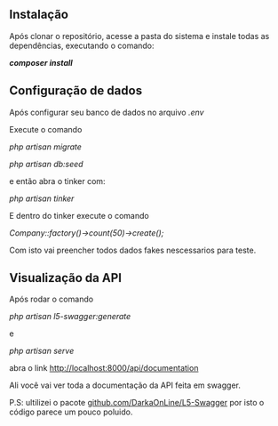 ## Instalação

Após clonar o repositório, acesse a pasta do sistema e instale todas as dependências, executando o comando:

**_composer install_**

## Configuração de dados
Após configurar seu banco de dados no arquivo _.env_ 

Execute o comando

_php artisan migrate_

_php artisan db:seed_

e então abra o tinker com:

_php artisan tinker_

E dentro do tinker execute o comando

_Company::factory()->count(50)->create();_

Com isto vai preencher todos dados fakes nescessarios para teste.

## Visualização da API

Após rodar o comando

_php artisan l5-swagger:generate_ 

e

_php artisan serve_

abra o link <a href="http://localhost:8000/api/documentation">http://localhost:8000/api/documentation</a>

Ali você vai ver toda a documentação da API feita em swagger.


P.S: ultilizei o pacote  <a href="https://github.com/DarkaOnLine/L5-Swagger">github.com/DarkaOnLine/L5-Swagger</a> por isto o código parece um pouco poluido.
